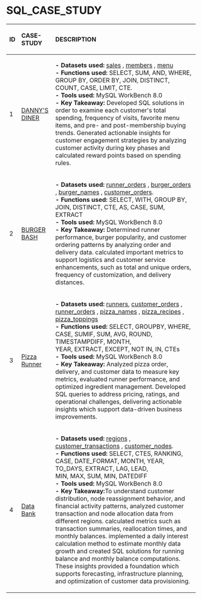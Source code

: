 # SQL_CASE_STUDY

 |<P ALIGN ='LEFT'>ID   </P>| <P ALIGN ='LEFT'>CASE-STUDY      </P>| <P ALIGN ='LEFT'>DESCRIPTION    </P>    |
|--|------------------------ |----------------:|
|1|[DANNY'S DINER](https://github.com/Tungana-Bhavya/8-WEEK-SQL-CHALLENGE) | <P ALIGN ='LEFT'><b>- Datasets used: </b> [sales](https://github.com/Tungana-Bhavya/8-WEEK-SQL-CHALLENGE/blob/main/DANNY'S%20DINER%20DATASET/SALES.sql) , [members](https://github.com/Tungana-Bhavya/8-WEEK-SQL-CHALLENGE/blob/main/DANNY'S%20DINER%20DATASET/MEMBERS.sql) , [menu](https://github.com/Tungana-Bhavya/8-WEEK-SQL-CHALLENGE/blob/main/DANNY'S%20DINER%20DATASET/MENU.sql) </br><b>- Functions used:</b> SELECT, SUM, AND, WHERE, GROUP BY, ORDER BY, JOIN, DISTINCT, COUNT, CASE, LIMIT, CTE.</br><b>- Tools used:</b> MySQL WorkBench 8.0</br><b>- Key Takeaway:</b> Developed SQL solutions in order to examine each customer's total spending, frequency of visits, favorite menu items, and pre- and post-membership buying trends. Generated actionable insights for customer engagement strategies by analyzing customer activity during key phases and calculated reward points based on spending rules.</p>
|2|[BURGER BASH](https://github.com/Tungana-Bhavya/SQL_CASE_STUDY/tree/main/CASE_STUDY/BURGER_BASH) |<P ALIGN ='LEFT'><b>- Datasets used: </b> [runner_orders](https://github.com/Tungana-Bhavya/SQL_CASE_STUDY/blob/main/CASE_STUDY/BURGER_BASH/BURGER_BASH_TABLES.sql) , [burger_orders](https://github.com/TunganaBhavya/SQL_CASE_STUDY/blob/main/CASE_STUDY/BURGER_BASH/BURGER_BASH_TABLES.sql) , [burger_names](https://github.com/Tungana-Bhavya/SQL_CASE_STUDY/blob/main/CASE_STUDY/BURGER_BASH/BURGER_BASH_TABLES.sql) , [customer_orders](https://github.com/Tungana-Bhavya/SQL_CASE_STUDY/blob/main/CASE_STUDY/BURGER_BASH/BURGER_BASH_TABLES.sql). </br><b>- Functions used:</b> SELECT, WITH, GROUP BY, JOIN, DISTINCT, CTE, AS, CASE, SUM, EXTRACT</br><b>- Tools used:</b> MySQL WorkBench 8.0</br><b>- Key Takeaway:</b> Determined runner performance, burger popularity, and customer ordering patterns by analyzing order and delivery data. calculated important metrics to support logistics and customer service enhancements, such as total and unique orders, frequency of customization, and delivery distances.</p>
|3|[Pizza Runner](https://github.com/Tungana-Bhavya/8-WEEK-SQL-CHALLENGE/tree/main/8-WEEK-CHALLENGE/CASE%20STUDY%20%232-PIZZA%20RUNNER)|<P ALIGN ='LEFT'><b>- Datasets used: </b> [runners](https://github.com/Tungana-Bhavya/8-WEEK-SQL-CHALLENGE/blob/main/8-WEEK-CHALLENGE/CASE%20STUDY%20%232-PIZZA%20RUNNER/RUNNER.sql), [customer_orders]() , [runner_orders](https://github.com/Tungana-Bhavya/8-WEEK-SQL-CHALLENGE/blob/main/8-WEEK-CHALLENGE/CASE%20STUDY%20%232-PIZZA%20RUNNER/RUNNER_ORDERS.sql) , [pizza_names](https://github.com/Tungana-Bhavya/8-WEEK-SQL-CHALLENGE/blob/main/8-WEEK-CHALLENGE/CASE%20STUDY%20%232-PIZZA%20RUNNER/PIZZA_NAMES.sql) , [pizza_recipes](https://github.com/Tungana-Bhavya/8-WEEK-SQL-CHALLENGE/blob/main/8-WEEK-CHALLENGE/CASE%20STUDY%20%232-PIZZA%20RUNNER/PIZZA_RECIPES.sql) , [pizza_toppings](https://github.com/Tungana-Bhavya/8-WEEK-SQL-CHALLENGE/blob/main/8-WEEK-CHALLENGE/CASE%20STUDY%20%232-PIZZA%20RUNNER/PIZZA_TOPPINGS.sql) </br><b>- Functions used:</b> SELECT, GROUPBY, WHERE, CASE, SUMIF, SUM, AVG, ROUND, TIMESTAMPDIFF, MONTH,</br><t>YEAR, EXTRACT, EXCEPT, NOT IN, IN, CTEs</br><b>- Tools used:</b> MySQL WorkBench 8.0</br><b>- Key Takeaway:</b> Analyzed pizza order, delivery, and customer data to measure key metrics, evaluated runner performance, and optimized ingredient management. Developed SQL queries to address pricing, ratings, and operational challenges, delivering actionable insights which support data-driven business improvements.</p>
|4|[Data Bank](https://github.com/Tungana-Bhavya/8-WEEK-SQL-CHALLENGE/tree/main/8-WEEK-CHALLENGE/CASE%20STUDY%20%234%20DATA%20BANK)|<P ALIGN ='LEFT'><b>- Datasets used: </b> [regions](https://github.com/Tungana-Bhavya/8-WEEK-SQL-CHALLENGE/blob/main/8-WEEK-CHALLENGE/CASE%20STUDY%20%234%20DATA%20BANK/DATASET/REGIONS.sql) , [customer_transactions](https://github.com/Tungana-Bhavya/8-WEEK-SQL-CHALLENGE/blob/main/8-WEEK-CHALLENGE/CASE%20STUDY%20%234%20DATA%20BANK/DATASET/CUSTOMER_NODES_AND_TRANSACTION.sql) , [customer_nodes](https://github.com/Tungana-Bhavya/8-WEEK-SQL-CHALLENGE/blob/main/8-WEEK-CHALLENGE/CASE%20STUDY%20%234%20DATA%20BANK/DATASET/CUSTOMER_NODES_AND_TRANSACTION.sql). </br><b>- Functions used:</b> SELECT, CTES, RANKING, CASE, DATE_FORMAT, MONTH, YEAR, TO_DAYS, EXTRACT, LAG, LEAD,</br> MIN, MAX, SUM, MIN, DATEDIFF </br><b>- Tools used:</b> MySQL WorkBench 8.0</br><b>- Key Takeaway:</b>To understand customer distribution, node reassignment behavior, and financial activity patterns, analyzed customer transaction and node allocation data from different regions. calculated metrics such as transaction summaries, reallocation times, and monthly balances. implemented a daily interest calculation method to estimate monthly data growth and created SQL solutions for running balance and monthly balance computations.  These insights provided a foundation which supports forecasting, infrastructure planning, and optimization of customer data provisioning.</p>
